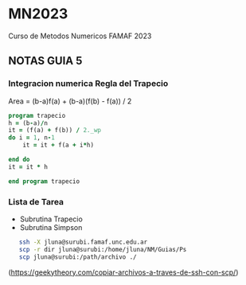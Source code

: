# MN2023
Curso de Metodos Numericos FAMAF 2023

## NOTAS GUIA 5
### Integracion numerica Regla del Trapecio
Area = (b-a)f(a) + (b-a)(f(b) - f(a)) / 2


```fortran
program trapecio
h = (b-a)/n
it = (f(a) + f(b)) / 2._wp
do i = 1, n-1
    it = it + f(a + i*h)

end do
it = it * h

end program trapecio
```
### Lista de Tarea
+ Subrutina Trapecio
+ Subrutina Simpson

```bash
   ssh -X jluna@surubi.famaf.unc.edu.ar
   scp -r dir jluna@surubi:/home/jluna/NM/Guias/Ps
   scp jluna@surubi:/path/archivo ./
```
(https://geekytheory.com/copiar-archivos-a-traves-de-ssh-con-scp/)
